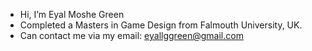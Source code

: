 - Hi, I’m Eyal Moshe Green
- Completed a Masters in Game Design from Falmouth University, UK.
- Can contact me via my email: eyallggreen@gmail.com

<!---
eyallggreen/eyallggreen is a ✨ special ✨ repository because its `README.md` (this file) appears on your GitHub profile.
You can click the Preview link to take a look at your changes.
--->
